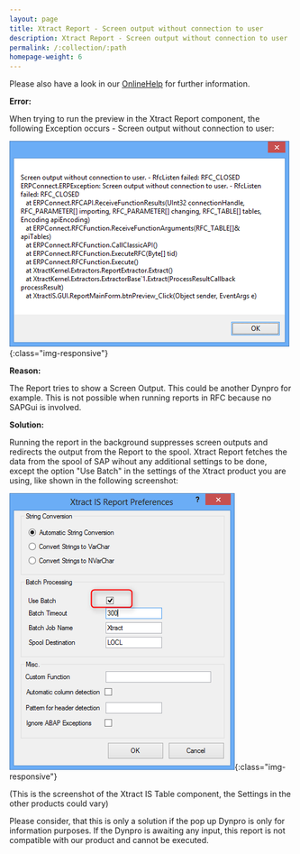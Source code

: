 ```yaml
---
layout: page
title: Xtract Report - Screen output without connection to user
description: Xtract Report - Screen output without connection to user
permalink: /:collection/:path
homepage-weight: 6
---
```


Please also have a look in our [OnlineHelp](https://help.theobald-software.com/en/) for further information.

**Error:**

When trying to run the preview in the Xtract Report component, the following Exception occurs - Screen output without connection to user:

![ScreenOutputWithoutConnectioToUser](/img/contents/ScreenOutputWithoutConnectioToUser.png){:class="img-responsive"}

**Reason:**

The Report tries to show a Screen Output. This could be another Dynpro for example. This is not possible when running reports in RFC because no SAPGui is involved. 

**Solution:**

Running the report in the background suppresses screen outputs and redirects the output from the Report to the spool. Xtract Report fetches the data from the spool of SAP wihout any additional settings to be done, except the option "Use Batch" in the settings of the Xtract product you are using, like shown in the following screenshot:

![UseBatch](/img/contents/UseBatch.png){:class="img-responsive"}

(This is the screenshot of the Xtract IS Table component, the Settings in the other products could vary)

Please consider, that this is only a solution if the pop up Dynpro is only for information purposes. If the Dynpro is awaiting any input, this report is not compatible with our product and cannot be executed. 